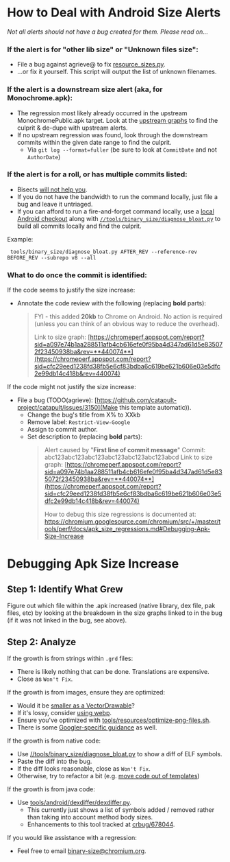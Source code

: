 # How to Deal with Android Size Alerts

*Not all alerts should not have a bug created for them. Please read on...*

### If the alert is for "other lib size" or "Unknown files size":
 * File a bug against agrieve@ to fix
   [resource_sizes.py](https://cs.chromium.org/chromium/src/build/android/resource_sizes.py).
 * ...or fix it yourself. This script will output the list of unknown
   filenames.

### If the alert is a downstream size alert (aka, for Monochrome.apk):
 * The regression most likely already occurred in the upstream
   MonochromePublic.apk target. Look at the
   [upstream graphs](https://chromeperf.appspot.com/report?sid=cfc29eed1238fd38fb5e6cf83bdba6c619be621b606e03e5dfc2e99db14c418b&num_points=1500)
   to find the culprit & de-dupe with upstream alerts.
 * If no upstream regression was found, look through the downstream commits
   within the given date range to find the culprit.
    * Via `git log --format=fuller` (be sure to look at `CommitDate` and not
      `AuthorDate`)

### If the alert is for a roll, or has multiple commits listed:
 * Bisects [will not help you](https://bugs.chromium.org/p/chromium/issues/detail?id=678338).
 * If you do not have the bandwidth to run the command locally, just file a bug
   and leave it untriaged.
 * If you can afford to run a fire-and-forget command locally, use a
   [local Android checkout](https://chromium.googlesource.com/chromium/src/+/master/docs/android_build_instructions.md)
   along with [`//tools/binary_size/diagnose_bloat.py`](https://chromium.googlesource.com/chromium/src/+/master/tools/binary_size/README.md)
   to build all commits locally and find the culprit.

Example:

     tools/binary_size/diagnose_bloat.py AFTER_REV --reference-rev BEFORE_REV --subrepo v8 --all

### What to do once the commit is identified:
If the code seems to justify the size increase:
 * Annotate the code review with the following (replacing **bold** parts):
    > FYI - this added **20kb** to Chrome on Android. No action is required
    > (unless you can think of an obvious way to reduce the overhead).
    >
    > Link to size graph:
[https://chromeperf.appspot.com/report?sid=a097e74b1aa288511afb4cb616efe0f95ba4d347ad61d5e835072f23450938ba&rev=**440074**](https://chromeperf.appspot.com/report?sid=cfc29eed1238fd38fb5e6cf83bdba6c619be621b606e03e5dfc2e99db14c418b&rev=440074)


If the code might not justify the size increase:
 * File a bug (TODO(agrieve):
[https://github.com/catapult-project/catapult/issues/3150](Make this template automatic)).
    * Change the bug's title from X% to XXkb
    * Remove label: `Restrict-View-Google`
    * Assign to commit author.
    * Set description to (replacing **bold** parts):
      > Alert caused by "**First line of commit message**"
      > Commit: abc123abc123abc123abc123abc123abc123abcd
      > Link to size graph:
[https://chromeperf.appspot.com/report?sid=a097e74b1aa288511afb4cb616efe0f95ba4d347ad61d5e835072f23450938ba&rev=**440074**](https://chromeperf.appspot.com/report?sid=cfc29eed1238fd38fb5e6cf83bdba6c619be621b606e03e5dfc2e99db14c418b&rev=440074)
      >
      > How to debug this size regressions is documented at:
https://chromium.googlesource.com/chromium/src/+/master/tools/perf/docs/apk_size_regressions.md#Debugging-Apk-Size-Increase

# Debugging Apk Size Increase

## Step 1: Identify What Grew

Figure out which file within the .apk increased (native library, dex file,
pak files, etc) by looking at the breakdown in the size graphs linked to in the
bug (if it was not linked in the bug, see above).

## Step 2: Analyze

If the growth is from strings within `.grd` files:

 * There is likely nothing that can be done. Translations are expensive.
 * Close as `Won't Fix`.

If the growth is from images, ensure they are optimized:

  * Would it be [smaller as a VectorDrawable](https://codereview.chromium.org/2857893003/)?
  * If it's lossy, consider [using webp](https://codereview.chromium.org/2615243002/).
  * Ensure you've optimized with
    [tools/resources/optimize-png-files.sh](https://cs.chromium.org/chromium/src/tools/resources/optimize-png-files.sh).
  * There is some [Googler-specific guidance](https://goto.google.com/clank/engineering/best-practices/adding-image-assets) as well.

If the growth is from native code:

 * Use [//tools/binary_size/diagnose_bloat.py](https://chromium.googlesource.com/chromium/src/+/master/tools/binary_size/README.md)
to show a diff of ELF symbols.
 * Paste the diff into the bug.
 * If the diff looks reasonable, close as `Won't Fix`.
 * Otherwise, try to refactor a bit (e.g.
 [move code out of templates](https://bugs.chromium.org/p/chromium/issues/detail?id=716393))

If the growth is from java code:

 * Use [tools/android/dexdiffer/dexdiffer.py](https://cs.chromium.org/chromium/src/tools/android/dexdiffer/dexdiffer.py).
    * This currently just shows a list of symbols added / removed rather than
      taking into account method body sizes.
    * Enhancements to this tool tracked at
      [crbug/678044](https://bugs.chromium.org/p/chromium/issues/detail?id=678044).

If you would like assistance with a regression:
 * Feel free to email [binary-size@chromium.org](https://groups.google.com/a/chromium.org/forum/#!forum/binary-size).
